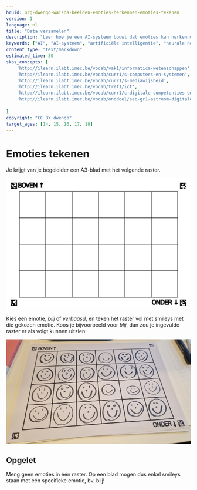```yaml
---
hruid: org-dwengo-waisda-beelden-emoties-herkennen-emoties-tekenen
version: 1
language: nl
title: "Data verzamelen"
description: "Leer hoe je een AI-systeem bouwt dat emoties kan herkennen."
keywords: ["AI", "AI-systeem", "artificiële intelligentie", "neurale netwerken", "classificatie", "beelden", "emoties"]
content_type: "text/markdown"
estimated_time: 30
skos_concepts: [
    'http://ilearn.ilabt.imec.be/vocab/vak1/informatica-wetenschappen', 
    'http://ilearn.ilabt.imec.be/vocab/curr1/s-computers-en-systemen',
    'http://ilearn.ilabt.imec.be/vocab/curr1/s-mediawijsheid',
    'http://ilearn.ilabt.imec.be/vocab/tref1/ict',
    'http://ilearn.ilabt.imec.be/vocab/curr1/c-digitale-competenties-en-mediawijsheid',
    'http://ilearn.ilabt.imec.be/vocab/onddoel/sec-gr1-astroom-digitale-competenties-en-mediawijsheid-4.5',

]
copyright: "CC BY dwengo"
target_ages: [14, 15, 16, 17, 18]
---
```


# Emoties tekenen

Je krijgt van je begeleider een A3-blad met het volgende raster.

![](images/raster.svg)

Kies een emotie, *blij* of *verbaasd*, en teken het raster vol met smileys met die gekozen emotie. Koos je bijvoorbeeld voor *blij*, dan zou je ingevulde raster er als volgt kunnen uitzien:

![](images/voorbeeld_raster_blij.jpg)

<div class="dwengo-content important">
<h2 class="title">Opgelet</h2>
<div class="content">
Meng geen emoties in één raster. Op een blad mogen dus enkel smileys staan met één specifieke emotie, bv. blij!
</div>
</div>
